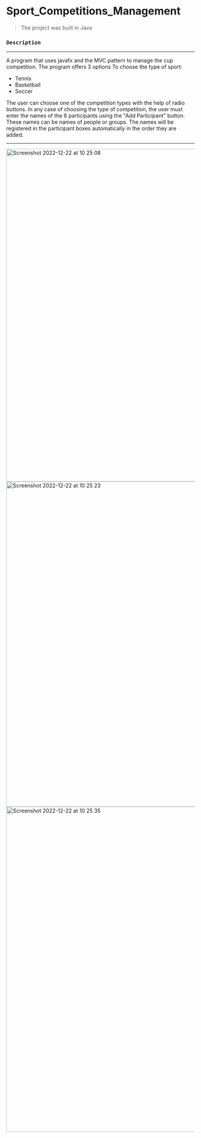 # Sport_Competitions_Management



> The project was built in Java


### `Description `
---
A program that uses javafx and the MVC pattern to manage the cup competition. The program offers 3 options
To choose the type of sport:
- Tennis 
- Basketball 
- Soccer

The user can choose one of the competition types with the help of radio buttons. In any case of choosing the type of competition, the user must enter the names of the 8 participants using the "Add Participant" button. These names can be names of people or groups. The names will be registered in the participant boxes automatically in the order they are added.

---

<img width="886" alt="Screenshot 2022-12-22 at 10 25 08" src="https://user-images.githubusercontent.com/72464761/209090676-d958dc84-a647-4225-bdc6-f9c5b4510068.png">


<img width="866" alt="Screenshot 2022-12-22 at 10 25 23" src="https://user-images.githubusercontent.com/72464761/209090690-b2cff596-8c31-4de7-86e4-649277c85977.png">


<img width="866" alt="Screenshot 2022-12-22 at 10 25 35" src="https://user-images.githubusercontent.com/72464761/209090758-9902cc6b-4bc2-43c1-bcd3-8a22ff0630d7.png">
